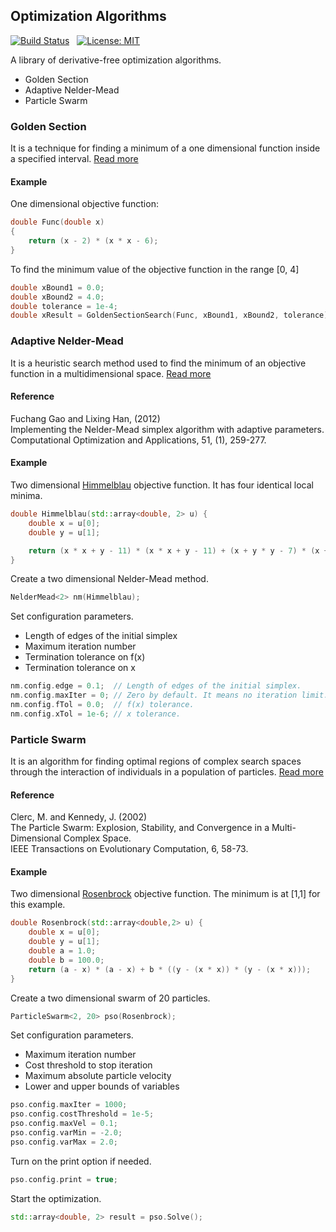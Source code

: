 ## Optimization Algorithms

[![Build Status](https://github.com/onurae/optimization-algorithms/actions/workflows/ci.yml/badge.svg)](https://github.com/onurae/optimization-algorithms/actions/workflows/ci.yml)&nbsp;&nbsp;
[![License: MIT](https://img.shields.io/badge/License-MIT-blue.svg)](https://github.com/onurae/optimization-algorithms/blob/main/LICENSE)

A library of derivative-free optimization algorithms.
- Golden Section
- Adaptive Nelder-Mead
- Particle Swarm

### Golden Section

It is a technique for finding a minimum of a one dimensional function inside a specified interval.
[Read more](https://en.wikipedia.org/wiki/Golden-section_search)

#### Example

One dimensional objective function:

```cpp
double Func(double x)
{
    return (x - 2) * (x * x - 6);
}
```

To find the minimum value of the objective function in the range [0, 4]

```cpp
double xBound1 = 0.0;
double xBound2 = 4.0;
double tolerance = 1e-4;
double xResult = GoldenSectionSearch(Func, xBound1, xBound2, tolerance);
```

### Adaptive Nelder-Mead

It is a heuristic search method used to find the minimum of an objective function in a multidimensional space. 
[Read more](https://en.wikipedia.org/wiki/Nelder%E2%80%93Mead_method)

#### Reference
Fuchang Gao and Lixing Han, (2012)<br>
Implementing the Nelder-Mead simplex algorithm with adaptive parameters.<br>
Computational Optimization and Applications, 51, (1), 259-277.<br>

#### Example

Two dimensional [Himmelblau](https://en.wikipedia.org/wiki/Himmelblau%27s_function) objective function.
It has four identical local minima.

```cpp
double Himmelblau(std::array<double, 2> u) {
    double x = u[0];
    double y = u[1];

    return (x * x + y - 11) * (x * x + y - 11) + (x + y * y - 7) * (x + y * y - 7);
}
```

Create a two dimensional Nelder-Mead method.
```cpp
NelderMead<2> nm(Himmelblau);
```
Set configuration parameters.
- Length of edges of the initial simplex
- Maximum iteration number
- Termination tolerance on f(x)
- Termination tolerance on x

```cpp
nm.config.edge = 0.1;  // Length of edges of the initial simplex.
nm.config.maxIter = 0; // Zero by default. It means no iteration limit.
nm.config.fTol = 0.0;  // f(x) tolerance.
nm.config.xTol = 1e-6; // x tolerance.
```

### Particle Swarm

It is an algorithm for finding optimal regions of complex search spaces through the interaction of individuals in a population of particles.
[Read more](https://en.wikipedia.org/wiki/Particle_swarm_optimization)

#### Reference
Clerc, M. and Kennedy, J. (2002)<br>
The Particle Swarm: Explosion, Stability, and Convergence in a Multi-Dimensional Complex Space.<br>
IEEE Transactions on Evolutionary Computation, 6, 58-73.<br>

#### Example

Two dimensional [Rosenbrock](https://en.wikipedia.org/wiki/Rosenbrock_function) objective function.
The minimum is at [1,1] for this example.
```cpp
double Rosenbrock(std::array<double,2> u) {
    double x = u[0];
    double y = u[1];
    double a = 1.0;
    double b = 100.0;
    return (a - x) * (a - x) + b * ((y - (x * x)) * (y - (x * x)));
}
```

Create a two dimensional swarm of 20 particles.
```cpp
ParticleSwarm<2, 20> pso(Rosenbrock);
```
Set configuration parameters.
- Maximum iteration number
- Cost threshold to stop iteration
- Maximum absolute particle velocity
- Lower and upper bounds of variables
```cpp
pso.config.maxIter = 1000;
pso.config.costThreshold = 1e-5;
pso.config.maxVel = 0.1;
pso.config.varMin = -2.0;
pso.config.varMax = 2.0;
```
Turn on the print option if needed.

```cpp
pso.config.print = true;
```

Start the optimization.
```cpp
std::array<double, 2> result = pso.Solve();
```
